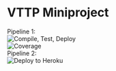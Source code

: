 # VTTP Miniproject

Pipeline 1: <br>
![Compile, Test, Deploy](https://github.com/lyon-tan96/vttp_miniproject/actions/workflows/main.yaml/badge.svg)
<br>
![Coverage](https://frigo.sgp1.digitaloceanspaces.com/coverage/vttp_miniproject/jacoco.svg)
<br>
Pipeline 2: <br>
![Deploy to Heroku](https://github.com/lyon-tan96/vttp_miniproject/actions/workflows/deploy.yaml/badge.svg)
